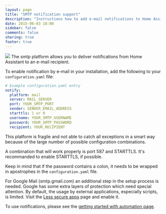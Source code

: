 ```yaml
---
layout: page
title: "SMTP notification support"
description: "Instructions how to add e-mail notifications to Home Assistant."
date: 2015-06-03 18:00
sidebar: false
comments: false
sharing: true
footer: true
---
```


<img src='/images/supported_brands/smtp.png' class='brand pull-right' />
The smtp platform allows you to deliver notifications from Home Assistant to an e-mail recipient.

To enable notification by e-mail in your installation, add the following to your `configuration.yaml` file:

```yaml
# Example configuration.yaml entry
notify:
  platform: mail
  server: MAIL_SERVER
  port: YOUR_SMTP_PORT
  sender: SENDER_EMAIL_ADDRESS
  starttls: 1 or 0
  username: YOUR_SMTP_USERNAME
  password: YOUR_SMTP_PASSWORD
  recipient: YOUR_RECIPIENT
```

This platform is fragile and not able to catch all exceptions in a smart way because of the large number of possible configuration combinations. 

A combination that will work properly is port 587 and STARTTLS. It's recommanded to enable STARTTLS, if possible. 

Keep in mind that if the password contains a colon, it needs to be wrapped in apostrophes in the `configuration.yaml` file.

For Google Mail (smtp.gmail.com) an additional step in the setup process is needed. Google has some extra layers of protection
which need special attention. By default, the usage by external applications, especially scripts, is limited. Visit the [Less secure apps](https://www.google.com/settings/security/lesssecureapps) page and enable it.

To use notifications, please see the [getting started with automation page]({{site_root}}/components/automation.html).
